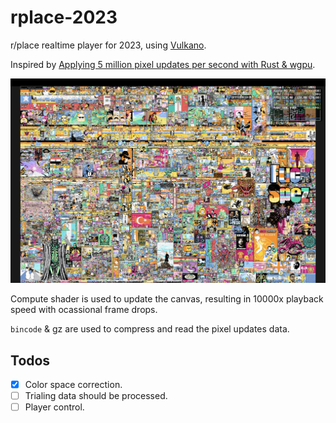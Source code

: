 # rplace-2023

r/place realtime player for 2023, using [Vulkano](https://github.com/vulkano-rs/vulkano).

Inspired by [Applying 5 million pixel updates per second with Rust & wgpu](https://maxisom.me/posts/applying-5-million-pixel-updates-per-second).

![Screenshot](<images/Screenshot 2023-12-01 at 10.42.37.png>)

Compute shader is used to update the canvas, resulting in 10000x playback speed with ocassional frame drops.

`bincode` & gz are used to compress and read the pixel updates data.

## Todos

- [x] Color space correction.
- [ ] Trialing data should be processed.
- [ ] Player control.
